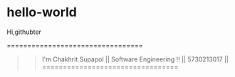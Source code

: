 hello-world
===========

Hi,githubter

=================================
>> I'm Chakhrit Supapol        ||
>> Software Engineering !!     ||
>> 5730213017                  ||
=================================
